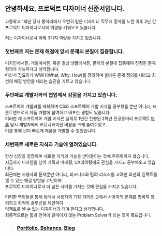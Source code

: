 ## 안녕하세요, 프로덕트 디자이너 신준서입니다.

고등학교 1학년 당시 동아리에서 우연히 맡은 디자이너 직무에 흥미를 느낀 이후 2년 간 프로덕트 디자이너로서의 역량을 키워오고 있습니다.

저는 디자이너로서 아래 3가지 역량을 가지고 있습니다. <br>

### 첫번째로 저는 문제 해결에 앞서 문제의 본질에 집중합니다.<br>
디자인에서든, 개발에서든, 혹은 일상 생활에서든, 문제의 본질에 집중해야 진정한 문제 정의가 가능하다고 생각합니다. <br>
따라서 집요하게 WWH(What, Why, How)를 정의하며 올바른 문제 정의를 내리고 최선의 해결 방안을 내리는 습관을 기르고 있습니다. <br>

### 두번째로 개발자와의 협업에서 강점을 가지고 있습니다. <br>
소프트웨어 개발과를 재학하며 CS와 소프트웨어 개발 지식을 공부했을 뿐만 아니라, 프론트엔드로서 제품 개발에 참여하고 배포한 경험도 있습니다. <br>
이러한 제 소프트웨어 개발 지식은 실제로 1년간 진행된 2학년 전공동아리 프로젝트 [마루](https://github.com/Bamdoliro/marururu) 당시 개발자와의 커뮤니케이션 비용을 크게 줄여주었고, <br>
이를 통해 보다 빠르게 제품을 개발할 수 있었습니다. <br>

### 세번째로 새로운 지식과 기술에 열려있습니다. <br>
항상 성장을 갈망하며 새로운 지식과 기술을 받아들이는 것에 두려워하지 않습니다. <br>
지금까지 디자인을 넘어 기획과 마케팅, UX라이팅에도 관심을 가지고 공부해오고 있습니다. <br>
최근에는 사용자의 문제뿐만 아니라, 비즈니스와 팀의 리소스를 고려한 최선의 임팩트를 낼 수 있는 해결 방안을 고민하며 <br>
프로덕트 디자이너로서 더 넓은 시야를 가지는 것에 관심을 가지고 있습니다. <br>

이러한 역량들을 통해 팀에서 사용자와 가장 가까운 곳에서 사용자의 문제를 명확히 정의하고 최적의 솔루션을 제안하여 <br>
임팩트를 낼 수 있는 디자이너가 돼야 한다고 생각합니다. <br>
최종적으로는 툴과 언어에 얽메이지 않는 Problem Solver가 되는 것이 목표입니다. <br>

> ### [Portfolio](https://bit.ly/qodldks), [Behance](https://www.behance.net/66c34071), [Blog](https://qodldks.tistory.com/)

